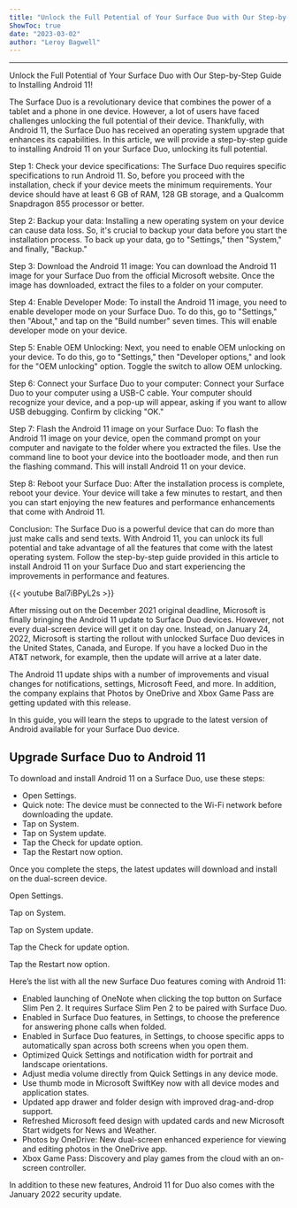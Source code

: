 ```yaml
---
title: "Unlock the Full Potential of Your Surface Duo with Our Step-by-Step Guide to Installing Android 11!"
ShowToc: true 
date: "2023-03-02"
author: "Leroy Bagwell"
---
```

*****
Unlock the Full Potential of Your Surface Duo with Our Step-by-Step Guide to Installing Android 11!

The Surface Duo is a revolutionary device that combines the power of a tablet and a phone in one device. However, a lot of users have faced challenges unlocking the full potential of their device. Thankfully, with Android 11, the Surface Duo has received an operating system upgrade that enhances its capabilities. In this article, we will provide a step-by-step guide to installing Android 11 on your Surface Duo, unlocking its full potential.

Step 1: Check your device specifications:
The Surface Duo requires specific specifications to run Android 11. So, before you proceed with the installation, check if your device meets the minimum requirements. Your device should have at least 6 GB of RAM, 128 GB storage, and a Qualcomm Snapdragon 855 processor or better.

Step 2: Backup your data:
Installing a new operating system on your device can cause data loss. So, it's crucial to backup your data before you start the installation process. To back up your data, go to "Settings," then "System," and finally, "Backup."

Step 3: Download the Android 11 image:
You can download the Android 11 image for your Surface Duo from the official Microsoft website. Once the image has downloaded, extract the files to a folder on your computer.

Step 4: Enable Developer Mode:
To install the Android 11 image, you need to enable developer mode on your Surface Duo. To do this, go to "Settings," then "About," and tap on the "Build number" seven times. This will enable developer mode on your device.

Step 5: Enable OEM Unlocking:
Next, you need to enable OEM unlocking on your device. To do this, go to "Settings," then "Developer options," and look for the "OEM unlocking" option. Toggle the switch to allow OEM unlocking.

Step 6: Connect your Surface Duo to your computer:
Connect your Surface Duo to your computer using a USB-C cable. Your computer should recognize your device, and a pop-up will appear, asking if you want to allow USB debugging. Confirm by clicking "OK."

Step 7: Flash the Android 11 image on your Surface Duo:
To flash the Android 11 image on your device, open the command prompt on your computer and navigate to the folder where you extracted the files. Use the command line to boot your device into the bootloader mode, and then run the flashing command. This will install Android 11 on your device.

Step 8: Reboot your Surface Duo:
After the installation process is complete, reboot your device. Your device will take a few minutes to restart, and then you can start enjoying the new features and performance enhancements that come with Android 11.

Conclusion:
The Surface Duo is a powerful device that can do more than just make calls and send texts. With Android 11, you can unlock its full potential and take advantage of all the features that come with the latest operating system. Follow the step-by-step guide provided in this article to install Android 11 on your Surface Duo and start experiencing the improvements in performance and features.

{{< youtube Bal7iBPyL2s >}} 



After missing out on the December 2021 original deadline, Microsoft is finally bringing the Android 11 update to Surface Duo devices. However, not every dual-screen device will get it on day one. Instead, on January 24, 2022, Microsoft is starting the rollout with unlocked Surface Duo devices in the United States, Canada, and Europe. If you have a locked Duo in the AT&T network, for example, then the update will arrive at a later date. 
 
The Android 11 update ships with a number of improvements and visual changes for notifications, settings, Microsoft Feed, and more. In addition, the company explains that Photos by OneDrive and Xbox Game Pass are getting updated with this release.
 
In this guide, you will learn the steps to upgrade to the latest version of Android available for your Surface Duo device.
 
## Upgrade Surface Duo to Android 11
 
To download and install Android 11 on a Surface Duo, use these steps:
 
- Open Settings.
 - Quick note: The device must be connected to the Wi-Fi network before downloading the update.
 - Tap on System.
 - Tap on System update.
 - Tap the Check for update option.
 - Tap the Restart now option.

 
Once you complete the steps, the latest updates will download and install on the dual-screen device.
 
Open Settings.
 
Tap on System.
 
Tap on System update.
 
Tap the Check for update option.
 
Tap the Restart now option.
 
Here’s the list with all the new Surface Duo features coming with Android 11:
 
- Enabled launching of OneNote when clicking the top button on Surface Slim Pen 2. It requires Surface Slim Pen 2 to be paired with Surface Duo.
 - Enabled in Surface Duo features, in Settings, to choose the preference for answering phone calls when folded.
 - Enabled in Surface Duo features, in Settings, to choose specific apps to automatically span across both screens when you open them.
 - Optimized Quick Settings and notification width for portrait and landscape orientations.
 - Adjust media volume directly from Quick Settings in any device mode.
 - Use thumb mode in Microsoft SwiftKey now with all device modes and application states.
 - Updated app drawer and folder design with improved drag-and-drop support.
 - Refreshed Microsoft feed design with updated cards and new Microsoft Start widgets for News and Weather.
 - Photos by OneDrive: New dual-screen enhanced experience for viewing and editing photos in the OneDrive app.
 - Xbox Game Pass: Discovery and play games from the cloud with an on-screen controller.

 
In addition to these new features, Android 11 for Duo also comes with the January 2022 security update.




